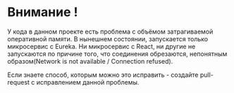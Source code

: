 # Внимание !

 У кода в данном проекте есть проблема с объёмом затрагиваемой оперативной памяти. В нынешнем состоянии, запускается только микросервис с Eureka. Ни микросервис с React, ни другие не запускаются по причине того, что соединения обрезаются, непонятным образом(Network is not available / Connection refused). 

 Если знаете способ, которым можно это исправить - создайте pull-request с исправлением данной проблемы.

